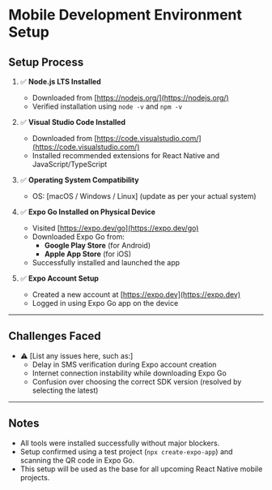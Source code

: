 # Mobile Development Environment Setup

## Setup Process

1. ✅ **Node.js LTS Installed**
   - Downloaded from [https://nodejs.org/](https://nodejs.org/)
   - Verified installation using `node -v` and `npm -v`

2. ✅ **Visual Studio Code Installed**
   - Downloaded from [https://code.visualstudio.com/](https://code.visualstudio.com/)
   - Installed recommended extensions for React Native and JavaScript/TypeScript

3. ✅ **Operating System Compatibility**
   - OS: [macOS / Windows / Linux] (update as per your actual system)

4. ✅ **Expo Go Installed on Physical Device**
   - Visited [https://expo.dev/go](https://expo.dev/go)
   - Downloaded Expo Go from:
     - **Google Play Store** (for Android)
     - **Apple App Store** (for iOS)
   - Successfully installed and launched the app

5. ✅ **Expo Account Setup**
   - Created a new account at [https://expo.dev](https://expo.dev)
   - Logged in using Expo Go app on the device

---

## Challenges Faced

- ⚠️ [List any issues here, such as:]
  - Delay in SMS verification during Expo account creation
  - Internet connection instability while downloading Expo Go
  - Confusion over choosing the correct SDK version (resolved by selecting the latest)

---

## Notes

- All tools were installed successfully without major blockers.
- Setup confirmed using a test project (`npx create-expo-app`) and scanning the QR code in Expo Go.
- This setup will be used as the base for all upcoming React Native mobile projects.